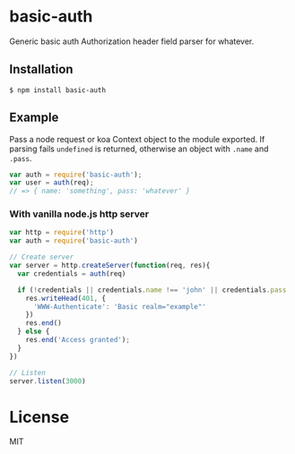 # basic-auth

  Generic basic auth Authorization header field parser for whatever.

## Installation

```
$ npm install basic-auth
```

## Example

  Pass a node request or koa Context object to the module exported. If
  parsing fails `undefined` is returned, otherwise an object with
  `.name` and `.pass`.

```js
var auth = require('basic-auth');
var user = auth(req);
// => { name: 'something', pass: 'whatever' }

```

### With vanilla node.js http server

```js
var http = require('http')
var auth = require('basic-auth')

// Create server
var server = http.createServer(function(req, res){
  var credentials = auth(req)

  if (!credentials || credentials.name !== 'john' || credentials.pass !== 'secret') {
    res.writeHead(401, {
      'WWW-Authenticate': 'Basic realm="example"'
    })
    res.end()
  } else {
    res.end('Access granted');
  }
})

// Listen
server.listen(3000)
```

# License

  MIT
